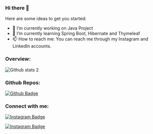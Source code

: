 ### Hi there 👋



Here are some ideas to get you started:

- 🔭 I’m currently working on Java Project
- 🌱 I’m currently learning Spring Boot, Hibernate and Thymeleaf
- 📫 How to reach me: You can reach me through my Instagram and LinkedIn accounts.

### Overview:

![Github stats 2](https://github-readme-stats.vercel.app/api?username=MehmetHuseyinDelipalta&show_icons=true&theme=radical)

### Github Repos:

[![Github Badge](https://img.shields.io/badge/-Github-000?style=quare&labelColor=000&logo=Github&logoColor=white&link=link)](github.com/MehmetHuseyinDelipalta?tab=repositories) 

### Connect with me:

[![Instagram Badge](https://img.shields.io/badge/-Instagram-C13584?style=flat-quare&labelColor=C13584&logo=instagram&logoColor=white&link=link)](www.instagram.com/mehmethuseyindelipalta)

[![Instagram Badge](https://img.shields.io/badge/-Instagram-C13584?style=flat-quare&labelColor=C13584&logo=instagram&logoColor=white&link=link)](codeveloperman) 
